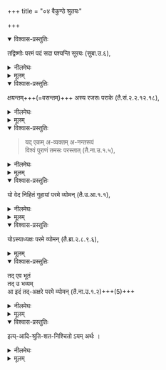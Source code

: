 +++
title = "०४ वैकुण्ठे श्रुतयः"

+++
<details open><summary>विश्वास-प्रस्तुतिः</summary>

तद्विष्णोः परमं पदं सदा पश्यन्ति सूरयः (सुबा.उ.६),
</details>

<details><summary>नीलमेघः</summary>

अर्थात् -श्रीविष्णु भगवान का प्रसिद्ध एक परमस्थान है,  
नित्य-सूरिगण सदा जिसका साक्षात्कार करते रहते हैं।  
इस वचन से श्रीभगवान का दिव्यस्थान  
तथा श्रीभगवान के परिजन नित्यसूरिगण सिद्ध होते हैं ।  
</details>


<details><summary>मूलम्</summary>

तद्विष्णोः परमं पदं सदा पश्यन्ति सूरयः (सुबा.उ.६),
</details>

<details open><summary>विश्वास-प्रस्तुतिः</summary>

क्षयन्तम्+++(=वसन्तम्)+++ अस्य रजसः पराके (तै.सं.२.२.१२.१८), 
</details>

<details><summary>नीलमेघः</summary>

अर्थात्-इस रजोगुणमय प्रकृति के ऊपर  
श्रीभगवान निवास करते हैं ।  
इस वचन से सिद्ध होता होता है कि वह परमपद प्रकृति के ऊपर है ।  
</details>

<details><summary>मूलम्</summary>

क्षयन्तम् अस्य रजसः पराके (तै.सं.२.२.१२.१८), 
</details>


<details open><summary>विश्वास-प्रस्तुतिः</summary>

> यद् एकम् अ-व्यक्तम् अ-नन्तरूपं  
विश्वं पुराणं तमसः परस्तात् (तै.ना.उ.१.५), 
</details>

<details><summary>नीलमेघः</summary>

अर्थात्–श्रीभगवान का एक नित्य नव अनन्त विश्वव्यापक दिव्यरूप,  
तम अर्थात् प्रकृति के ऊपर है,  
वह चक्षु आदि इन्द्रियों से व्यक्त नहीं होता है ।  

</details>

<details><summary>मूलम्</summary>

यदेकमव्यक्तमनन्तरूपं विश्वं पुराणं तमसः परस्तात् (तै.ना.उ.१.५), 
</details>

<details open><summary>विश्वास-प्रस्तुतिः</summary>

यो वेद निहितं गुहायां परमे व्योमन् (तै.उ.आ.१.१), 
</details>

<details><summary>नीलमेघः</summary>

परमाकाश परमपद में विराजमान श्रीभगवान  
हृदयगुहा में अवस्थित हैं ।  
ऐसा जो जानता है  
वह परमात्मा के साथ  
सर्वकल्याणगुणों का अनुभव करता है ।
</details>

<details><summary>मूलम्</summary>

यो वेद निहितं गुहायां परमे व्योमन् (तै.उ.आ.१.१), 
</details>


<details open><summary>विश्वास-प्रस्तुतिः</summary>

योऽस्याध्यक्षः परमे व्योमन् (तै.ब्रा.२.८.९.६), 
</details>

<details><summary>मूलम्</summary>

योऽस्याध्यक्षः परमे व्योमन् (तै.ब्रा.२.८.९.६), 
</details>


<details open><summary>विश्वास-प्रस्तुतिः</summary>

तद् एव भूतं  
तद् उ भव्यम्  
आ इदं तद्-अक्षरे परमे व्योमन् (तै.ना.उ.१.२)+++(5)+++ 
</details>

<details><summary>नीलमेघः</summary>

> अर्थात्-  
भूत और भविष्य  
यह सब जगत परमात्मा ही है  
अर्थात् परमात्मा का शरीर है ।  
वह परमात्मा अविनाशी परमाकाश परमपद में विराजमान हैं। 

</details>


<details><summary>मूलम्</summary>

तदेव भूतं तदु भव्यमा इदं तदक्षरे परमे व्योमन् (तै.ना.उ.१.२) 
</details>


<details open><summary>विश्वास-प्रस्तुतिः</summary>

इत्य्-आदि-श्रुति-शत-निश्चितो ऽयम् अर्थः ।
</details>

<details><summary>नीलमेघः</summary>

इस प्रकार की सैकड़ों श्रुतियों से  
उपर्युक्त सभी अर्थ सिद्ध होते हैं  

इस प्रकार श्री भाष्यकारस्वामी जी ने  
श्रुतियों के आधार पर  
श्रीभगवान के दिव्यरूप, दिव्यमहिषी और दिव्यस्थान  
इत्यादि अर्थों को सिद्ध किया है ।  

</details>


<details><summary>मूलम्</summary>

इत्यादिश्रुतिशतनिश्चितोऽयमर्थः ।
</details>

